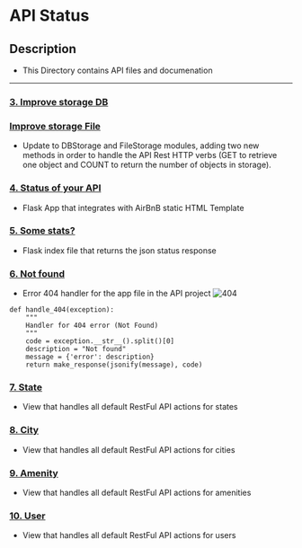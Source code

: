 # API Status

## Description

* This Directory contains API files and documenation

---

### [3. Improve storage DB](./../models/engine/db_storage.py)
### [Improve storage File](./../models/engine/file_storage.py)
* Update to DBStorage and FileStorage modules, adding two new methods in order
to handle the API Rest HTTP verbs (GET to retrieve one object and COUNT to
return the number of objects in storage).

### [4. Status of your API](./v1/views/app.py)
* Flask App that integrates with AirBnB static HTML Template

### [5. Some stats?](./v1/views/index.py)
* Flask index file that returns the json status response

### [6. Not found](./v1/views/app.py)
* Error 404 handler for the app file in the API project
![404](https://img.shields.io/badge/-404-red)
```@app.errorhandler(404)
def handle_404(exception):
    """
    Handler for 404 error (Not Found)
    """
    code = exception.__str__().split()[0]
    description = "Not found"
    message = {'error': description}
    return make_response(jsonify(message), code)
```
### [7. State](./v1/views/states.py)
* View that handles all default RestFul API actions for states

### [8. City](./v1/views/cities.py)
* View that handles all default RestFul API actions for cities

### [9. Amenity](./v1/views/amenities.py)
* View that handles all default RestFul API actions for amenities

### [10. User](./v1/views/users.py)
* View that handles all default RestFul API actions for users
